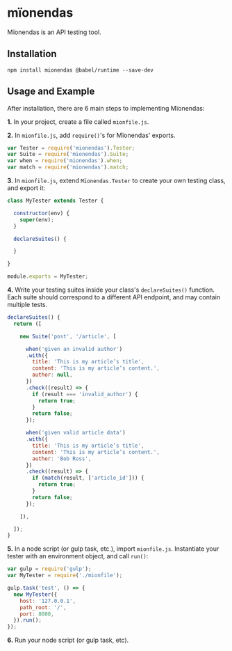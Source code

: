 # mïonendas

Mïonendas is an API testing tool.

## Installation

`npm install mionendas @babel/runtime --save-dev`

## Usage and Example

After installation, there are 6 main steps to implementing Mïonendas:

**1.** In your project, create a file called `mionfile.js`.

**2.** In `mionfile.js`, add `require()`'s for Mïonendas' exports.

```javascript
var Tester = require('mionendas').Tester;
var Suite = require('mionendas').Suite;
var when = require('mionendas').when;
var match = require('mionendas').match;
```

**3.** In `mionfile.js`, extend `Mïonendas.Tester` to create your own testing class, and export it:

```javascript
class MyTester extends Tester {

  constructor(env) {
    super(env);
  }

  declareSuites() {

  }

}

module.exports = MyTester;
```

**4.** Write your testing suites inside your class's `declareSuites()` function. Each suite should correspond to a different API endpoint, and may contain multiple tests.

```javascript
declareSuites() {
  return ([

    new Suite('post', '/article', [

      when('given an invalid author')
      .with({
        title: 'This is my article’s title',
        content: 'This is my article’s content.',
        author: null,
      })
      .check((result) => {
        if (result === 'invalid_author') {
          return true;
        }
        return false;
      });

      when('given valid article data')
      .with({
        title: 'This is my article’s title',
        content: 'This is my article’s content.',
        author: 'Bob Ross',
      })
      .check((result) => {
        if (match(result, ['article_id'])) {
          return true;
        }
        return false;
      });

    ]),

  ]);
}
```

**5.** In a node script (or gulp task, etc.), import `mionfile.js`. Instantiate your tester with an environment object, and call `run()`:

```javascript
var gulp = require('gulp');
var MyTester = require('./mionfile');

gulp.task('test', () => {
  new MyTester({
    host: '127.0.0.1',
    path_root: '/',
    port: 8000,
  }).run();
});
```

**6.** Run your node script (or gulp task, etc).
